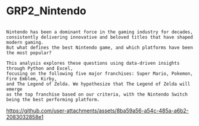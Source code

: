 # GRP2_Nintendo
<pre><code>
Nintendo has been a dominant force in the gaming industry for decades, 
consistently delivering innovative and beloved titles that have shaped modern gaming. 
But what defines the best Nintendo game, and which platforms have been the most popular? 

This analysis explores these questions using data-driven insights through Python and Excel, 
focusing on the following five major franchises: Super Mario, Pokemon, Fire Emblem, Kirby,
and The Legend of Zelda. We hypothesize that The Legend of Zelda will emerge
as the top franchise based on our criteria, with the Nintendo Switch being the best performing platform. 
</code></pre>



https://github.com/user-attachments/assets/8ba59a56-a54c-485a-a6b2-2083032858e1

